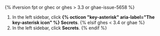 {% ifversion fpt or ghec or ghes > 3.3 or ghae-issue-5658 %}
1. In the left sidebar, click **{% octicon "key-asterisk" aria-label="The key-asterisk icon" %} Secrets**.
{% elsif ghes < 3.4 or ghae %}
1. In the left sidebar, click **Secrets**.
{% endif %}

